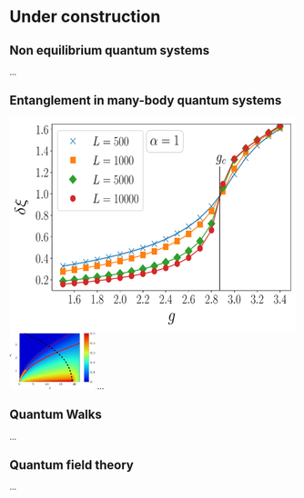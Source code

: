 # Under construction

## Non equilibrium quantum systems

...

## Entanglement in many-body quantum systems

<div>
<div  style="float: left">
<img src="GAP_CROSSING_ALPHA_1-1.png"
     alt="gap1"
     width="600"
     height="375" />
</div>
</div>


<img src="neg_density1-1.png" alt="negativity" title="entanglement negativity" width="150" height="100" /> 
...

## Quantum Walks

...

## Quantum field theory

...
